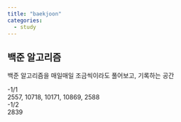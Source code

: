 ```yaml
---
title: "baekjoon"
categories:
  - study
---
```


## 백준 알고리즘
백준 알고리즘을 매일매일 조금씩이라도 풀어보고, 기록하는 공간  

-1/1  
2557, 10718, 10171, 10869, 2588  
-1/2  
2839
